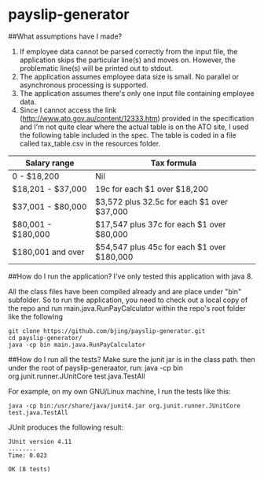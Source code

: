 # payslip-generator

##What assumptions have I made?
1. If employee data cannot be parsed correctly from the input file, the application skips the particular line(s) and moves on. However, the problematic line(s) will be printed out to stdout.
2. The application assumes employee data size is small. No parallel or asynchronous processing is supported.
3. The application assumes there's only one input file containing employee data.
4. Since I cannot access the link (http://www.ato.gov.au/content/12333.htm) provided in the specification and I'm not quite clear where the actual table is on the ATO site, I used the following table included in the spec. The table is coded in a file called tax_table.csv in the resources folder.

Salary range        |   Tax formula 
------------------  |   -----------------------------------------
0 - $18,200         |   Nil
$18,201 - $37,000   |   19c for each $1 over $18,200
$37,001 - $80,000   |   $3,572 plus 32.5c for each $1 over $37,000
$80,001 - $180,000  |   $17,547 plus 37c for each $1 over $80,000
$180,001 and over   |   $54,547 plus 45c for each $1 over $180,000



##How do I run the application?
I've only tested this application with java 8. 

All the class files have been compiled already and are place under "bin" subfolder. So to run the application, you need to check out a local copy of the repo and run main.java.RunPayCalculator within the repo's root folder like the following

```
git clone https://github.com/bjing/payslip-generator.git
cd payslip-generator/
java -cp bin main.java.RunPayCalculator
```


##How do I run all the tests?
Make sure the junit jar is in the class path. then under the root of payslip-generaator, run: 
java -cp bin org.junit.runner.JUnitCore test.java.TestAll

For example, on my own GNU/Linux machine, I run the tests like this: 
```
java -cp bin:/usr/share/java/junit4.jar org.junit.runner.JUnitCore test.java.TestAll
```

JUnit produces the following result:
```
JUnit version 4.11
........
Time: 0.023

OK (8 tests)
```

